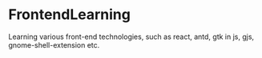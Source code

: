 # FrontendLearning
Learning various front-end technologies, such as react, antd, gtk in js, gjs, gnome-shell-extension etc.
